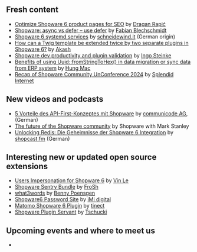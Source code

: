 ## Fresh content

* [Optimize Shopware 6 product pages for SEO](https://medium.com/gitconnected/optimize-shopware-6-product-pages-for-seo-246215469341) by [Dragan Rapić](https://medium.com/@drapic88)
* [Shopware: async vs defer – use defer](https://winkelwagen.de/2024/03/07/shopware-async-vs-defer-use-defer/) by [Fabian Blechschmidt](https://winkelwagen.de/author/fabianblechschmidt/)
* [Shopware 6 systemd services](https://www-schneidewind-it.translate.goog/blog/shopware-6-systemd-services.html?_x_tr_sl=de&_x_tr_tl=en&_x_tr_hl=en&_x_tr_pto=wapp) by [schneidewind.it](https://www.schneidewind.it/blog/shopware-6-systemd-services.html) (German origin)
* [How can a Twig template be extended twice by two separate plugins in Shopware 6?](https://www.2hatslogic.com/help-desk/shopware-6-twig-template-extension-by-multiple-plugins/) by [Akash](https://www.2hatslogic.com/author/akash/)
* [Shopware dev productivity and plugin validation](https://dev.to/ingosteinke/shopware-dev-productivity-and-plugin-validation-14jm) by [Ingo Steinke](https://dev.to/ingosteinke)
* [Benefits of using Uuid::fromStringToHex() in data migration or sync data from ERP system](https://hungmac.com/shopware-benefits-of-using-uuid-fromstringtohext-in-data-migration) by [Hung Mac](https://hungmac.com/)
* [Recap of Shopware Community UnConference 2024](https://www-splendid--internet-de.translate.goog/blog/bericht-von-der-shopware-community-unconference-2024/?_x_tr_sl=de&_x_tr_tl=en&_x_tr_hl=en&_x_tr_pto=wapp) by [Splendid Internet](https://www.splendid-internet.de/)


## New videos and podcasts

* [5 Vorteile des API-First-Konzeptes mit Shopware](https://www.youtube.com/watch?v=4j65x2sQOOA) by [communicode AG](https://www.youtube.com/@communicodeDeAG), (German)
* [The future of the Shopware community](https://www.youtube.com/watch?v=dvBrG7Us984) by Shopware with Mark Stanley
* [Unlocking Redis: Die Geheimnisse der Shopware 6 Integration](https://www.youtube.com/watch?v=iIzhdkigWT8) by [shopcast.fm](https://www.youtube.com/@shopcastfm) (German)


## Interesting new or updated open source extensions

* [Users Impersonation for Shopware 6](https://github.com/vienthuong/impersonation) by [Vin Le](https://github.com/vienthuong)
* [Shopware Sentry Bundle](https://github.com/FriendsOfShopware/shopware-sentry-bundle) by [FroSh](https://github.com/FriendsOfShopware)
* [what3words](https://github.com/vanWittlaer/VanWittlaerWhat3Words) by [Benny Poensgen](https://github.com/vanWittlaer)
* [Shopware6 Password Site](https://github.com/iMi-digital/shopware6-password-protected-pages) by [iMi digital](https://github.com/iMi-digital)
* [Matomo Shopware 6 Plugin](https://github.com/tinect/matomo-shopware-plugin) by [tinect](https://github.com/tinect/)
* [Shopware Plugin Servant](https://github.com/Tschucki/shopware-servant) by [Tschucki](https://github.com/Tschucki)

## Upcoming events and where to meet us

* []()
